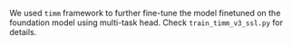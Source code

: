 We used `timm` framework to further fine-tune the model finetuned on the foundation model using multi-task head.
Check `train_timm_v3_ssl.py` for details.
